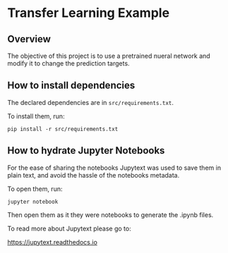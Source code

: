 # Transfer Learning Example

## Overview

The objective of this project is to use a pretrained nueral network and modify it to change the prediction targets.

## How to install dependencies

The declared dependencies are in `src/requirements.txt`.

To install them, run:

```
pip install -r src/requirements.txt
```

## How to hydrate Jupyter Notebooks

For the ease of sharing the notebooks Jupytext  was used to save them in plain text, and avoid the hassle of the notebooks metadata.

To open them, run:

```
jupyter notebook
```

Then open them as it they were notebooks to generate the .ipynb files.

To read more about Jupytext please go to:

https://jupytext.readthedocs.io